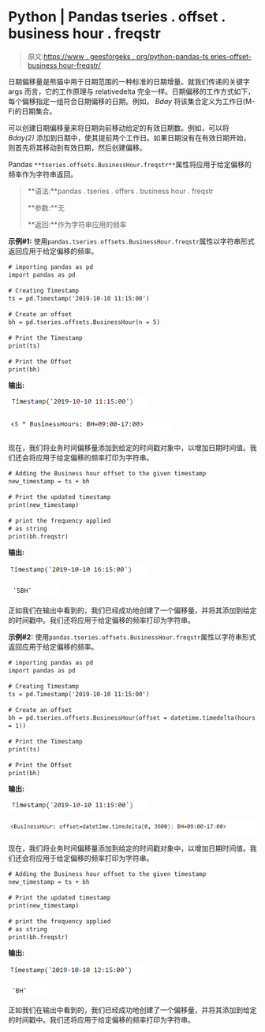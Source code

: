# Python | Pandas tseries . offset . business hour . freqstr

> 原文:[https://www . geesforgeks . org/python-pandas-ts eries-offset-business hour-freqstr/](https://www.geeksforgeeks.org/python-pandas-tseries-offsets-businesshour-freqstr/)

日期偏移量是熊猫中用于日期范围的一种标准的日期增量。就我们传递的关键字 args 而言，它的工作原理与 relativedelta 完全一样。日期偏移的工作方式如下，每个偏移指定一组符合日期偏移的日期。例如， *Bday* 将该集合定义为工作日(M-F)的日期集合。

可以创建日期偏移量来将日期向前移动给定的有效日期数。例如，可以将 *Bday(2)* 添加到日期中，使其提前两个工作日。如果日期没有在有效日期开始，则首先将其移动到有效日期，然后创建偏移。

Pandas `**tseries.offsets.BusinessHour.freqstr**`属性将应用于给定偏移的频率作为字符串返回。

> **语法:**pandas . tseries . offers . business hour . freqstr
> 
> **参数:**无
> 
> **返回:**作为字符串应用的频率

**示例#1:** 使用`pandas.tseries.offsets.BusinessHour.freqstr`属性以字符串形式返回应用于给定偏移的频率。

```
# importing pandas as pd
import pandas as pd

# Creating Timestamp
ts = pd.Timestamp('2019-10-10 11:15:00')

# Create an offset
bh = pd.tseries.offsets.BusinessHour(n = 5)

# Print the Timestamp
print(ts)

# Print the Offset
print(bh)
```

**输出:**

![](img/66ac8b5200dfa895a2edc684097e371d.png)

![](img/d0f27a69e6773625bcb85c0632d91b5b.png)

现在，我们将业务时间偏移量添加到给定的时间戳对象中，以增加日期时间值。我们还会将应用于给定偏移的频率打印为字符串。

```
# Adding the Business hour offset to the given timestamp
new_timestamp = ts + bh

# Print the updated timestamp
print(new_timestamp)

# print the frequency applied
# as string
print(bh.freqstr)
```

**输出:**

![](img/27290375bd8481f42961286c2c109e00.png)

![](img/89fb535f6adc47f8c50d4439e3381e87.png)

正如我们在输出中看到的，我们已经成功地创建了一个偏移量，并将其添加到给定的时间戳中。我们还将应用于给定偏移的频率打印为字符串。

**示例#2:** 使用`pandas.tseries.offsets.BusinessHour.freqstr`属性以字符串形式返回应用于给定偏移的频率。

```
# importing pandas as pd
import pandas as pd

# Creating Timestamp
ts = pd.Timestamp('2019-10-10 11:15:00')

# Create an offset
bh = pd.tseries.offsets.BusinessHour(offset = datetime.timedelta(hours = 1))

# Print the Timestamp
print(ts)

# Print the Offset
print(bh)
```

**输出:**

![](img/66ac8b5200dfa895a2edc684097e371d.png)

![](img/b097251ce76f0181ec86f3a338a70bf5.png)

现在，我们将业务时间偏移量添加到给定的时间戳对象中，以增加日期时间值。我们还会将应用于给定偏移的频率打印为字符串。

```
# Adding the Business hour offset to the given timestamp
new_timestamp = ts + bh

# Print the updated timestamp
print(new_timestamp)

# print the frequency applied
# as string
print(bh.freqstr)
```

**输出:**

![](img/0a105bf4193650efe880f10c3ee9441b.png)

![](img/213ce3a9ee999ac4d1b84b6e9ecb09cf.png)

正如我们在输出中看到的，我们已经成功地创建了一个偏移量，并将其添加到给定的时间戳中。我们还将应用于给定偏移的频率打印为字符串。
